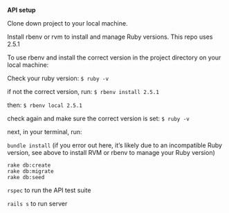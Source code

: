 **API setup**

Clone down project to your local machine.

Install rbenv or rvm to install and manage Ruby versions. This repo uses 2.5.1

To use rbenv and install the correct version in the project directory on your local machine:

Check your ruby version:
`$ ruby -v`

if not the correct version, run:
`$ rbenv install 2.5.1`

then:
`$ rbenv local 2.5.1`

check again and make sure the correct version is set:
`$ ruby -v`

next, in your terminal, run:

`bundle install` (if you error out here, it’s likely due to an incompatible Ruby version, see above to install RVM or rbenv to manage your Ruby version)

`rake db:create`  
`rake db:migrate`  
`rake db:seed`  

`rspec` to run the API test suite

`rails s` to run server
